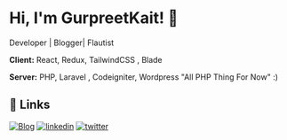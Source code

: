 
# Hi, I'm GurpreetKait! 👋 

Developer | Blogger| Flautist

**Client:** React, Redux, TailwindCSS , Blade

**Server:** PHP, Laravel , Codeigniter, Wordpress "All PHP Thing For Now" :)


## 🔗 Links
[![Blog](https://img.shields.io/badge/my_portfolio-000?style=for-the-badge&logo=ko-fi&logoColor=white)](https://larachamp.com/)
[![linkedin](https://img.shields.io/badge/linkedin-0A66C2?style=for-the-badge&logo=linkedin&logoColor=white)](https://www.linkedin.com/in/gurpreet-kait-a96276216/)
[![twitter](https://img.shields.io/badge/twitter-1DA1F2?style=for-the-badge&logo=twitter&logoColor=white)](https://twitter.com/_gurpreet321)

